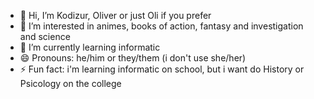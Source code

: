 - 👋 Hi, I’m Kodizur, Oliver or just Oli if you prefer
- 👀 I’m interested in animes, books of action, fantasy and investigation and science
- 🌱 I’m currently learning informatic
- 😄 Pronouns: he/him or they/them (i don't use she/her)
- ⚡ Fun fact: i'm learning informatic on school, but i want do History or Psicology on the college

<!---
kodizur/kodizur is a ✨ special ✨ repository because its `README.md` (this file) appears on your GitHub profile.
You can click the Preview link to take a look at your changes.
--->
